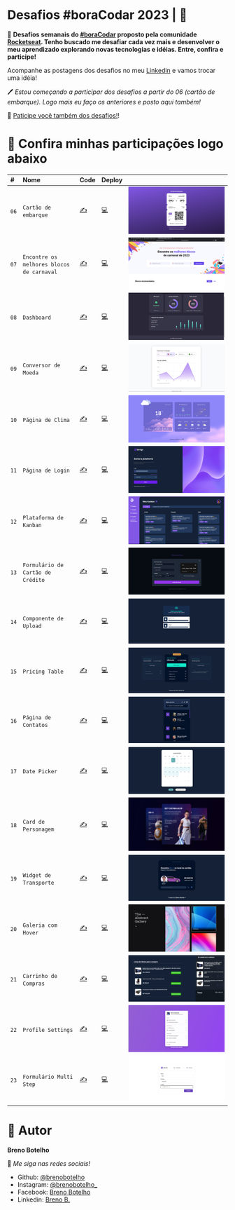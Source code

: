 # Desafios #boraCodar 2023 | 👾

📌 **Desafios semanais do [#boraCodar](https://www.rocketseat.com.br/boracodar) proposto pela comunidade [Rocketseat](https://www.rocketseat.com.br). 
Tenho buscado me desafiar cada vez mais e desenvolver o meu aprendizado explorando novas tecnologias e idéias. Entre, confira e participe!**


Acompanhe as postagens dos desafios no meu [Linkedin](https://br.linkedin.com/in/breno-botelho?trk=public_profile_browsemap) e vamos trocar uma idéia!  

🖊 _Estou começando a participar dos desafios a partir do 06 (cartão de embarque). Logo mais eu faço os anteriores e posto aqui também!_


🎯 [Paticipe você também dos desafios!](https://boracodar.dev/)!


# 💎 Confira minhas participações logo abaixo 

|   #  |    Nome        | Code  | Deploy   |  |
| :--- | :------------- | :---- | :--------| :------|
| `06` | `Cartão de embarque` |  [✍](https://github.com/brenobotelho/boracodar/tree/main/desafio6) |[💻](https://brenobotelho.github.io/boracodar/desafio6/) | ![..](desafio6/print.png)
| `07` | `Encontre os melhores blocos de carnaval` |  [✍](https://github.com/brenobotelho/boracodar/tree/main/desafio7) |[💻](https://brenobotelho.github.io/boracodar/desafio7/) | ![..](desafio7/desafio7-boracodar.png)
| `08` | `Dashboard` | [✍](https://github.com/brenobotelho/boracodar/tree/main/desafio8) |[💻](https://brenobotelho.github.io/boracodar/desafio8/) | ![..](desafio8/print-site/print.png)
| `09` | `Conversor de Moeda` | [✍](https://github.com/brenobotelho/boracodar/tree/main/desafio9) |[💻](https://brenobotelho.github.io/boracodar/desafio9/) | ![..](desafio9/print-site/print.png)
| `10` | `Página de Clima` | [✍](https://github.com/brenobotelho/boracodar/tree/main/desafio10) |[💻](https://brenobotelho.github.io/boracodar/desafio10/) | ![..](desafio10/print-site/print.png)
| `11` | `Página de Login` | [✍](https://github.com/brenobotelho/boracodar/tree/main/desafio11) |[💻](https://brenobotelho.github.io/boracodar/desafio11/) | ![..](desafio11/print-site/print.png)
| `12` | `Plataforma de Kanban` | [✍](https://github.com/brenobotelho/boracodar/tree/main/desafio12) |[💻](https://brenobotelho.github.io/boracodar/desafio12/) | ![..](desafio12/print12.png)
| `13` | `Formulário de Cartão de Crédito` | [✍](https://github.com/brenobotelho/boracodar/tree/main/desafio13) |[💻](https://brenobotelho.github.io/boracodar/desafio13/) | ![..](desafio13/print13.png)
| `14` | `Componente de Upload` | [✍](https://github.com/brenobotelho/boracodar/tree/main/desafio14) |[💻](https://brenobotelho.github.io/boracodar/desafio14/) | ![..](desafio14/print14.png)
| `15` | `Pricing Table` | [✍](https://github.com/brenobotelho/boracodar/tree/main/desafio15) |[💻](https://brenobotelho.github.io/boracodar/desafio15/) | ![..](desafio15/print151.PNG)
| `16` | `Página de Contatos` | [✍](https://github.com/brenobotelho/boracodar/tree/main/desafio16) |[💻](https://brenobotelho.github.io/boracodar/desafio16/) | ![..](desafio16/print.png)
| `17` | `Date Picker` | [✍](https://github.com/brenobotelho/boracodar/tree/main/desafio17) |[💻](https://brenobotelho.github.io/boracodar/desafio17/) | ![..](desafio17/print.png)
| `18` | `Card de Personagem` | [✍](https://github.com/brenobotelho/boracodar/tree/main/desafio18) |[💻](https://brenobotelho.github.io/boracodar/desafio18/) | ![..](desafio18/print.png)
| `19` | `Widget de Transporte` | [✍](https://github.com/brenobotelho/boracodar/tree/main/desafio19) |[💻](https://brenobotelho.github.io/boracodar/desafio19/) | ![..](desafio19/print.PNG)
| `20` | `Galeria com Hover` | [✍](https://github.com/brenobotelho/boracodar/tree/main/desafio20) |[💻](https://brenobotelho.github.io/boracodar/desafio20/) | ![..](desafio20/print.png)
| `21` | `Carrinho de Compras` | [✍](https://github.com/brenobotelho/boracodar/tree/main/desafio21) |[💻](https://brenobotelho.github.io/boracodar/desafio21/) | ![..](desafio21/print.PNG)
| `22` | `Profile Settings` | [✍](https://github.com/brenobotelho/boracodar/tree/main/desafio22) |[💻](https://brenobotelho.github.io/boracodar/desafio22/) | ![..](desafio22/print.png)
| `23` | `Formulário Multi Step` | [✍](https://github.com/brenobotelho/boracodar/tree/main/desafio23) |[💻](https://brenobotelho.github.io/boracodar/desafio23/) | ![..](desafio23/print.PNG)




# 👤 Autor

**Breno Botelho**

👾 _Me siga nas redes sociais!_

- Github: [@brenobotelho](https://github.com/brenobotelho)
- Instagram: [@brenobotelho_](https://instagram.com/@brenobotelho_)
- Facebook: [Breno Botelho](https://facebook.com/BrenooBotelho)
- Linkedin: [Breno B.](https://br.linkedin.com/in/breno-botelho?trk=public_profile_browsemap)
